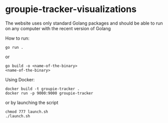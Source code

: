 # groupie-tracker-visualizations

The website uses only standard Golang packages and should be able to run on any computer with the recent version of Golang

How to run:
```
go run .
```
or 
```
go build -o <name-of-the-binary>
<name-of-the-binary>
```
Using Docker:
```
docker build -t groupie-tracker .
docker run -p 9000:9000 groupie-tracker
```
or by launching the script
```
chmod 777 launch.sh
./launch.sh
```